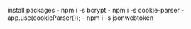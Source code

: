 install packages
    - npm i -s bcrypt
    - npm i -s cookie-parser
    - app.use(cookieParser());
    - npm i -s jsonwebtoken
    